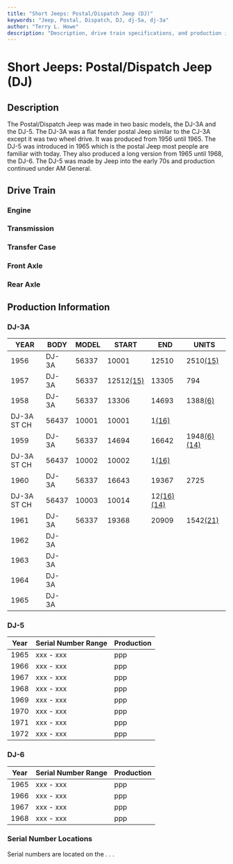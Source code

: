 ```yaml
---
title: "Short Jeeps: Postal/Dispatch Jeep (DJ)"
keywords: "Jeep, Postal, Dispatch, DJ, dj-5a, dj-3a"
author: "Terry L. Howe"
description: "Description, drive train specifications, and production information for the Jeep Postal/Dispatch Jeep (DJ)"
---
```

# Short Jeeps: Postal/Dispatch Jeep (DJ)

## Description

The Postal/Dispatch Jeep was made in two basic models, the DJ-3A and the DJ-5. The DJ-3A was a flat fender postal Jeep similar to the CJ-3A except it was two wheel drive. It was produced from 1956 until 1965. The DJ-5 was introduced in 1965 which is the postal Jeep most people are familiar with today. They also produced a long version from 1965 until 1968, the DJ-6. The DJ-5 was made by Jeep into the early 70s and production continued under AM General. 

## Drive Train

### Engine

### Transmission

### Transfer Case

### Front Axle

### Rear Axle

## Production Information

### DJ-3A

| YEAR        | BODY  | MODEL | START                             | END                                                        | UNITS                                                      |
|-------------|-------|-------|-----------------------------------|------------------------------------------------------------|------------------------------------------------------------|
| 1956        | DJ-3A | 56337 | 10001                             | 12510                                                      | 2510[(15)](/history/#15)                           |
| 1957        | DJ-3A | 56337 | 12512[(15)](/history/#15) | 13305                                                      | 794                                                        |
| 1958        | DJ-3A | 56337 | 13306                             | 14693                                                      | 1388[(6)](/history/#6)                             |
| DJ-3A ST CH | 56437 | 10001 | 10001                             | 1[(16)](/history/#16)                              |                                                            |
| 1959        | DJ-3A | 56337 | 14694                             | 16642                                                      | 1948[(6)](/history/#6)[(14)](/history/#14) |
| DJ-3A ST CH | 56437 | 10002 | 10002                             | 1[(16)](/history/#16)                              |                                                            |
| 1960        | DJ-3A | 56337 | 16643                             | 19367                                                      | 2725                                                       |
| DJ-3A ST CH | 56437 | 10003 | 10014                             | 12[(16)](/history/#16)[(14)](/history/#14) |                                                            |
| 1961        | DJ-3A | 56337 | 19368                             | 20909                                                      | 1542[(21)](/history/#21)                           |
| 1962        | DJ-3A |       |                                   |                                                            |                                                            |
| 1963        | DJ-3A |       |                                   |                                                            |                                                            |
| 1964        | DJ-3A |       |                                   |                                                            |                                                            |
| 1965        | DJ-3A |       |                                   |                                                            |                                                            |

### DJ-5

| Year | Serial Number Range | Production |
|------|---------------------|------------|
| 1965 | xxx - xxx           | ppp        |
| 1966 | xxx - xxx           | ppp        |
| 1967 | xxx - xxx           | ppp        |
| 1968 | xxx - xxx           | ppp        |
| 1969 | xxx - xxx           | ppp        |
| 1970 | xxx - xxx           | ppp        |
| 1971 | xxx - xxx           | ppp        |
| 1972 | xxx - xxx           | ppp        |

### DJ-6

Year | Serial Number Range  | Production  
---|---|---  
1965 | xxx - xxx | ppp  
1966 | xxx - xxx | ppp  
1967 | xxx - xxx | ppp  
1968 | xxx - xxx | ppp  
  
### Serial Number Locations

Serial numbers are located on the . . .